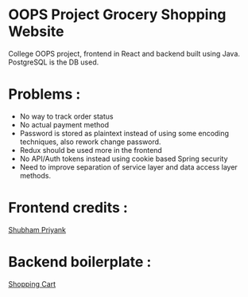 # OOPS Project Grocery Shopping Website
College OOPS project, frontend in React and backend built using Java. PostgreSQL is the DB used.

# Problems :
* No way to track order status
* No actual payment method
* Password is stored as plaintext instead of using some encoding techniques, also rework change password.
* Redux should be used more in the frontend
* No API/Auth tokens instead using cookie based Spring security
* Need to improve separation of service layer and data access layer methods.


# Frontend credits : 
[Shubham Priyank](https://github.com/priyank-091/oop-grocery-basket)

# Backend boilerplate : 
[Shopping Cart](https://github.com/ikismail/ShoppingCart/)
